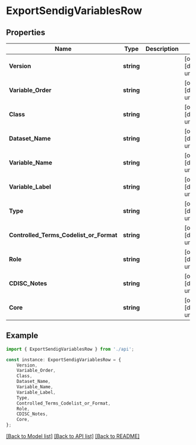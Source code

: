 # ExportSendigVariablesRow


## Properties

Name | Type | Description | Notes
------------ | ------------- | ------------- | -------------
**Version** | **string** |  | [optional] [default to undefined]
**Variable_Order** | **string** |  | [optional] [default to undefined]
**Class** | **string** |  | [optional] [default to undefined]
**Dataset_Name** | **string** |  | [optional] [default to undefined]
**Variable_Name** | **string** |  | [optional] [default to undefined]
**Variable_Label** | **string** |  | [optional] [default to undefined]
**Type** | **string** |  | [optional] [default to undefined]
**Controlled_Terms_Codelist_or_Format** | **string** |  | [optional] [default to undefined]
**Role** | **string** |  | [optional] [default to undefined]
**CDISC_Notes** | **string** |  | [optional] [default to undefined]
**Core** | **string** |  | [optional] [default to undefined]

## Example

```typescript
import { ExportSendigVariablesRow } from './api';

const instance: ExportSendigVariablesRow = {
    Version,
    Variable_Order,
    Class,
    Dataset_Name,
    Variable_Name,
    Variable_Label,
    Type,
    Controlled_Terms_Codelist_or_Format,
    Role,
    CDISC_Notes,
    Core,
};
```

[[Back to Model list]](../README.md#documentation-for-models) [[Back to API list]](../README.md#documentation-for-api-endpoints) [[Back to README]](../README.md)
